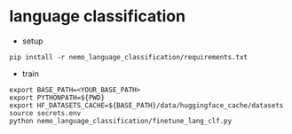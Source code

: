 # language classification
* setup
```shell
pip install -r nemo_language_classification/requirements.txt
```
* train
```shell
export BASE_PATH=<YOUR_BASE_PATH>
export PYTHONPATH=${PWD}
export HF_DATASETS_CACHE=${BASE_PATH}/data/huggingface_cache/datasets
source secrets.env
python nemo_language_classification/finetune_lang_clf.py


```
